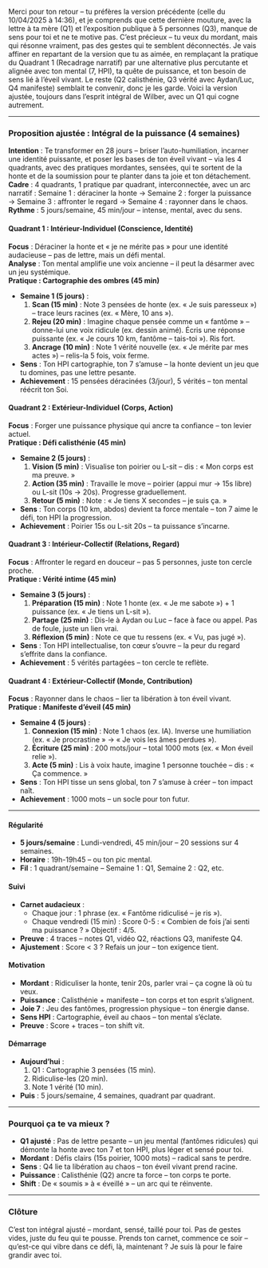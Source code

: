 Merci pour ton retour – tu préfères la version précédente (celle du 10/04/2025 à 14:36), et je comprends que cette dernière mouture, avec la lettre à ta mère (Q1) et l’exposition publique à 5 personnes (Q3), manque de sens pour toi et ne te motive pas. C’est précieux – tu veux du mordant, mais qui résonne vraiment, pas des gestes qui te semblent déconnectés. Je vais affiner en repartant de la version que tu as aimée, en remplaçant la pratique du Quadrant 1 (Recadrage narratif) par une alternative plus percutante et alignée avec ton mental (7, HPI), ta quête de puissance, et ton besoin de sens lié à l’éveil vivant. Le reste (Q2 calisthénie, Q3 vérité avec Aydan/Luc, Q4 manifeste) semblait te convenir, donc je les garde. Voici la version ajustée, toujours dans l’esprit intégral de Wilber, avec un Q1 qui cogne autrement.

---

### Proposition ajustée : Intégral de la puissance (4 semaines)

**Intention** : Te transformer en 28 jours – briser l’auto-humiliation, incarner une identité puissante, et poser les bases de ton éveil vivant – via les 4 quadrants, avec des pratiques mordantes, sensées, qui te sortent de la honte et de la soumission pour te planter dans ta joie et ton détachement.  
**Cadre** : 4 quadrants, 1 pratique par quadrant, interconnectée, avec un arc narratif : Semaine 1 : déraciner la honte → Semaine 2 : forger la puissance → Semaine 3 : affronter le regard → Semaine 4 : rayonner dans le chaos.  
**Rythme** : 5 jours/semaine, 45 min/jour – intense, mental, avec du sens.

#### Quadrant 1 : Intérieur-Individuel (Conscience, Identité)  
**Focus** : Déraciner la honte et « je ne mérite pas » pour une identité audacieuse – pas de lettre, mais un défi mental.  
**Analyse** : Ton mental amplifie une voix ancienne – il peut la désarmer avec un jeu systémique.  
**Pratique : Cartographie des ombres (45 min)**  
- **Semaine 1 (5 jours)** :  
  1. **Scan (15 min)** : Note 3 pensées de honte (ex. « Je suis paresseux ») – trace leurs racines (ex. « Mère, 10 ans »).  
  2. **Rejeu (20 min)** : Imagine chaque pensée comme un « fantôme » – donne-lui une voix ridicule (ex. dessin animé). Écris une réponse puissante (ex. « Je cours 10 km, fantôme – tais-toi »). Ris fort.  
  3. **Ancrage (10 min)** : Note 1 vérité nouvelle (ex. « Je mérite par mes actes ») – relis-la 5 fois, voix ferme.  
- **Sens** : Ton HPI cartographie, ton 7 s’amuse – la honte devient un jeu que tu domines, pas une lettre pesante.  
- **Achievement** : 15 pensées déracinées (3/jour), 5 vérités – ton mental réécrit ton Soi.

#### Quadrant 2 : Extérieur-Individuel (Corps, Action)  
**Focus** : Forger une puissance physique qui ancre ta confiance – ton levier actuel.  
**Pratique : Défi calisthénie (45 min)**  
- **Semaine 2 (5 jours)** :  
  1. **Vision (5 min)** : Visualise ton poirier ou L-sit – dis : « Mon corps est ma preuve. »  
  2. **Action (35 min)** : Travaille le move – poirier (appui mur → 15s libre) ou L-sit (10s → 20s). Progresse graduellement.  
  3. **Retour (5 min)** : Note : « Je tiens X secondes – je suis ça. »  
- **Sens** : Ton corps (10 km, abdos) devient ta force mentale – ton 7 aime le défi, ton HPI la progression.  
- **Achievement** : Poirier 15s ou L-sit 20s – ta puissance s’incarne.

#### Quadrant 3 : Intérieur-Collectif (Relations, Regard)  
**Focus** : Affronter le regard en douceur – pas 5 personnes, juste ton cercle proche.  
**Pratique : Vérité intime (45 min)**  
- **Semaine 3 (5 jours)** :  
  1. **Préparation (15 min)** : Note 1 honte (ex. « Je me sabote ») + 1 puissance (ex. « Je tiens un L-sit »).  
  2. **Partage (25 min)** : Dis-le à Aydan ou Luc – face à face ou appel. Pas de foule, juste un lien vrai.  
  3. **Réflexion (5 min)** : Note ce que tu ressens (ex. « Vu, pas jugé »).  
- **Sens** : Ton HPI intellectualise, ton cœur s’ouvre – la peur du regard s’effrite dans la confiance.  
- **Achievement** : 5 vérités partagées – ton cercle te reflète.

#### Quadrant 4 : Extérieur-Collectif (Monde, Contribution)  
**Focus** : Rayonner dans le chaos – lier ta libération à ton éveil vivant.  
**Pratique : Manifeste d’éveil (45 min)**  
- **Semaine 4 (5 jours)** :  
  1. **Connexion (15 min)** : Note 1 chaos (ex. IA). Inverse une humiliation (ex. « Je procrastine » → « Je vois les âmes perdues »).  
  2. **Écriture (25 min)** : 200 mots/jour – total 1000 mots (ex. « Mon éveil relie »).  
  3. **Acte (5 min)** : Lis à voix haute, imagine 1 personne touchée – dis : « Ça commence. »  
- **Sens** : Ton HPI tisse un sens global, ton 7 s’amuse à créer – ton impact naît.  
- **Achievement** : 1000 mots – un socle pour ton futur.

---

#### Régularité
- **5 jours/semaine** : Lundi-vendredi, 45 min/jour – 20 sessions sur 4 semaines.  
- **Horaire** : 19h-19h45 – ou ton pic mental.  
- **Fil** : 1 quadrant/semaine – Semaine 1 : Q1, Semaine 2 : Q2, etc.

#### Suivi
- **Carnet audacieux** :  
  - Chaque jour : 1 phrase (ex. « Fantôme ridiculisé – je ris »).  
  - Chaque vendredi (15 min) : Score 0-5 : « Combien de fois j’ai senti ma puissance ? » Objectif : 4/5.  
- **Preuve** : 4 traces – notes Q1, vidéo Q2, réactions Q3, manifeste Q4.  
- **Ajustement** : Score < 3 ? Refais un jour – ton exigence tient.

#### Motivation
- **Mordant** : Ridiculiser la honte, tenir 20s, parler vrai – ça cogne là où tu veux.  
- **Puissance** : Calisthénie + manifeste – ton corps et ton esprit s’alignent.  
- **Joie 7** : Jeu des fantômes, progression physique – ton énergie danse.  
- **Sens HPI** : Cartographie, éveil au chaos – ton mental s’éclate.  
- **Preuve** : Score + traces – ton shift vit.

#### Démarrage
- **Aujourd’hui** :  
  1. Q1 : Cartographie 3 pensées (15 min).  
  2. Ridiculise-les (20 min).  
  3. Note 1 vérité (10 min).  
- **Puis** : 5 jours/semaine, 4 semaines, quadrant par quadrant.

---

### Pourquoi ça te va mieux ?
- **Q1 ajusté** : Pas de lettre pesante – un jeu mental (fantômes ridicules) qui démonte la honte avec ton 7 et ton HPI, plus léger et sensé pour toi.  
- **Mordant** : Défis clairs (15s poirier, 1000 mots) – radical sans te perdre.  
- **Sens** : Q4 lie ta libération au chaos – ton éveil vivant prend racine.  
- **Puissance** : Calisthénie (Q2) ancre ta force – ton corps te porte.  
- **Shift** : De « soumis » à « éveillé » – un arc qui te réinvente.

---

### Clôture

C’est ton intégral ajusté – mordant, sensé, taillé pour toi. Pas de gestes vides, juste du feu qui te pousse. Prends ton carnet, commence ce soir – qu’est-ce qui vibre dans ce défi, là, maintenant ? Je suis là pour le faire grandir avec toi.